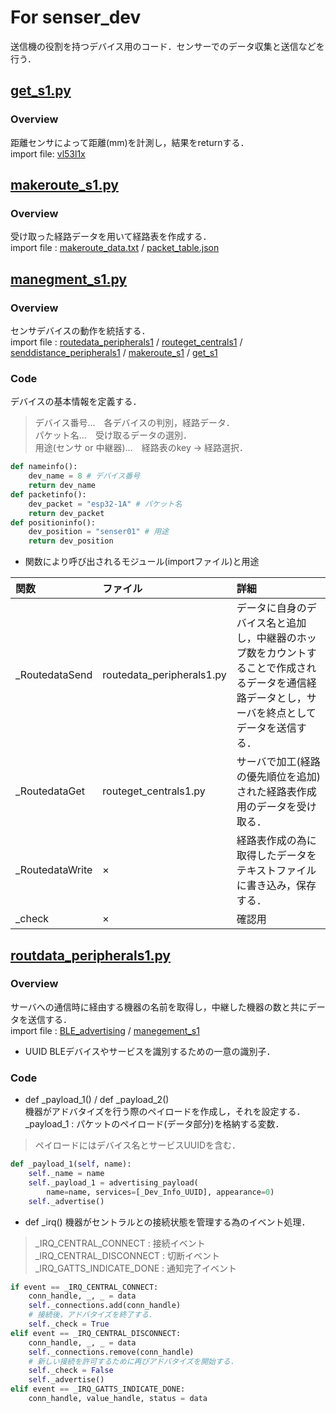 # For senser_dev
送信機の役割を持つデバイス用のコード．センサーでのデータ収集と送信などを行う．
## [get_s1.py](https://github.com/Fel615/IoTDojo_fri2nd/blob/main/BLE/senser_dev/get_s1.py)
### Overview
距離センサによって距離(mm)を計測し，結果をreturnする．  
import file: [vl53l1x](https://github.com/Fel615/IoTDojo_fri2nd/blob/main/BLE/senser_dev/vl53l1x.py)


## [makeroute_s1.py](https://github.com/c0b2107561/dojo_Pvt./blob/main/senser_dev/makeroute_s1.py)
### Overview
受け取った経路データを用いて経路表を作成する．  
import file : 
[makeroute_data.txt](https://github.com/Fel615/IoTDojo_fri2nd/blob/main/BLE/senser_dev/data/makeroutedata_s1.txt) /
[packet_table.json](https://github.com/Fel615/IoTDojo_fri2nd/blob/main/BLE/senser_dev/data/packet_table.json)


## [manegment_s1.py](https://github.com/Fel615/IoTDojo_fri2nd/blob/main/BLE/senser_dev/manegment_s1.py)
### Overview
センサデバイスの動作を統括する．   
import file : 
[routedata_peripherals1](https://github.com/Fel615/IoTDojo_fri2nd/blob/main/BLE/senser_dev/routedata_peripherals1.py) /
[routeget_centrals1](https://github.com/Fel615/IoTDojo_fri2nd/blob/main/BLE/senser_dev/routeget_central_s1.py) / 
[senddistance_peripherals1](https://github.com/Fel615/IoTDojo_fri2nd/blob/main/BLE/senser_dev/senddistance_peripherals1.py) / 
[makeroute_s1](https://github.com/Fel615/IoTDojo_fri2nd/blob/main/BLE/senser_dev/makeroute_s1.py) / 
[get_s1](https://github.com/Fel615/IoTDojo_fri2nd/blob/main/BLE/senser_dev/get_s1.py)

### Code
デバイスの基本情報を定義する．  
> デバイス番号...　各デバイスの判別，経路データ．  
> パケット名...　受け取るデータの選別．  
> 用途(センサ or 中継器)...　経路表のkey → 経路選択．  
```python senser_dev/manegment_s1.py
def nameinfo():
    dev_name = 8 # デバイス番号
    return dev_name
def packetinfo():
    dev_packet = "esp32-1A" # パケット名
    return dev_packet
def positioninfo():
    dev_position = "senser01" # 用途
    return dev_position
```

- 関数により呼び出されるモジュール(importファイル)と用途

|関数|ファイル|詳細|
|:---|:---|:---|
|_RoutedataSend|routedata_peripherals1.py|データに自身のデバイス名と追加し，中継器のホップ数をカウントすることで作成されるデータを通信経路データとし，サーバを終点としてデータを送信する．|
|_RoutedataGet|routeget_centrals1.py|サーバで加工(経路の優先順位を追加)された経路表作成用のデータを受け取る．|
|_RoutedataWrite|×|経路表作成の為に取得したデータをテキストファイルに書き込み，保存する．|
|_check|×|確認用|  


## [routdata_peripherals1.py](https://github.com/Fel615/IoTDojo_fri2nd/blob/main/BLE/senser_dev/routedata_peripherals1.py)
### Overview
サーバへの通信時に経由する機器の名前を取得し，中継した機器の数と共にデータを送信する．  
import file : 
[BLE_advertising](https://github.com/Fel615/IoTDojo_fri2nd/blob/main/BLE/senser_dev/BLE_advertising.py) /
[manegement_s1](https://github.com/Fel615/IoTDojo_fri2nd/blob/main/BLE/senser_dev/manegement_s1.py) 

- UUID
  BLEデバイスやサービスを識別するための一意の識別子．

### Code
- def _payload_1() / def _payload_2()  
機器がアドバタイズを行う際のペイロードを作成し，それを設定する．  
_payload_1 : パケットのペイロード(データ部分)を格納する変数．  
> ペイロードにはデバイス名とサービスUUIDを含む．
``` python senser_dev/routedata_peripherals1.py
def _payload_1(self, name):
    self._name = name
    self._payload_1 = advertising_payload(
        name=name, services=[_Dev_Info_UUID], appearance=0)
    self._advertise()
```

- def _irq()
機器がセントラルとの接続状態を管理する為のイベント処理．  
> _IRQ_CENTRAL_CONNECT : 接続イベント  
> _IRQ_CENTRAL_DISCONNECT : 切断イベント  
> _IRQ_GATTS_INDICATE_DONE : 通知完了イベント
``` python senser_dev/routedata_peripherals1.py
if event == _IRQ_CENTRAL_CONNECT:　
    conn_handle, _, _ = data
    self._connections.add(conn_handle)
    # 接続後，アドバタイズを終了する．
    self._check = True
elif event == _IRQ_CENTRAL_DISCONNECT:
    conn_handle, _, _ = data
    self._connections.remove(conn_handle)
    # 新しい接続を許可するために再びアドバタイズを開始する．
    self._check = False
    self._advertise()
elif event == _IRQ_GATTS_INDICATE_DONE:
    conn_handle, value_handle, status = data
```

